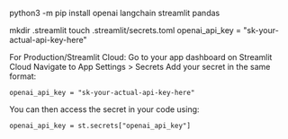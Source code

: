 python3 -m pip install openai langchain streamlit pandas

mkdir .streamlit
touch .streamlit/secrets.toml
openai_api_key = "sk-your-actual-api-key-here"

For Production/Streamlit Cloud:
Go to your app dashboard on Streamlit Cloud
Navigate to App Settings > Secrets
Add your secret in the same format:
```
openai_api_key = "sk-your-actual-api-key-here"
```
You can then access the secret in your code using:
```
openai_api_key = st.secrets["openai_api_key"]
```
